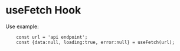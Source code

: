 # useFetch Hook

Use example:
```
    const url = 'api endpoint';
    const {data:null, loading:true, error:null} = useFetch(url);
```
